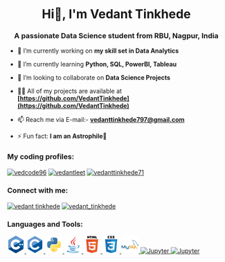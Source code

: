 <h1 align="center">Hi👋, I'm Vedant Tinkhede</h1>
<h3 align="center">A passionate Data Science student from RBU, Nagpur, India</h3>

- 🔭 I’m currently working on **my skill set in Data Analytics**

- 🌱 I’m currently learning **Python, SQL, PowerBI, Tableau**

- 👯 I’m looking to collaborate on **Data Science Projects**

- 👨‍💻 All of my projects are available at **[https://github.com/VedantTinkhede](https://github.com/VedantTinkhede)**

- 📫 Reach me via E-mail:- **vedanttinkhede797@gmail.com**

- ⚡ Fun fact: **I am an Astrophile🔭**
  
<h3 align="left">My coding profiles:</h3>
<p align="left">
<a href="https://www.codechef.com/users/vedcode96" target="blank"><span title = 'CodeChef'><img align="center" src="https://github.com/user-attachments/assets/1756d59c-d38e-4477-82c1-f617c77195d4" alt="vedcode96" height="40" width="40" /></span></a>
<a href="https://www.leetcode.com/vedantleet" target="blank"><span title = 'LeetCode'><img align="center" src="https://raw.githubusercontent.com/rahuldkjain/github-profile-readme-generator/master/src/images/icons/Social/leet-code.svg" alt="vedantleet" height="40" width="40" /></span></a>
<a href="https://www.hackerrank.com/vedanttinkhede71" target="blank"><span title = 'HackerRank'><img align="center" src="https://raw.githubusercontent.com/rahuldkjain/github-profile-readme-generator/master/src/images/icons/Social/hackerrank.svg" alt="vedanttinkhede71" height="40" width="40" /></span></a>
</p>

<h3 align="left">Connect with me:</h3>
<p align="left">
<a href="https://linkedin.com/in/vedant-tinkhede-a50a1228a/" target="blank"><span title = 'LinkedIn'><img align="center" src="https://raw.githubusercontent.com/rahuldkjain/github-profile-readme-generator/master/src/images/icons/Social/linked-in-alt.svg" alt="vedant tinkhede" height="30" width="40" /></span></a>
<a href="https://twitter.com/vedant_tinkhede" target="blank"><span title = 'Twitter'><img align="center" src="https://raw.githubusercontent.com/rahuldkjain/github-profile-readme-generator/master/src/images/icons/Social/twitter.svg" alt="vedant_tinkhede" height="30" width="40" /></span></a>
</p>

<h3 align="left">Languages and Tools:</h3>
<p align="left"> 
<a href="https://www.w3schools.com/cpp/" target="_blank" rel="noreferrer"> <img src="https://raw.githubusercontent.com/devicons/devicon/master/icons/cplusplus/cplusplus-original.svg" alt="cplusplus" width="40" height="40"/> </a> 
<a href="https://www.w3schools.com/c/index.php" target="_blank" rel="noreferrer"> <img src="https://raw.githubusercontent.com/devicons/devicon/master/icons/c/c-original.svg" alt="c" width="40" height="40"/> </a>
<a href="https://www.python.org" target="_blank" rel="noreferrer"> <img src="https://raw.githubusercontent.com/devicons/devicon/master/icons/python/python-original.svg" alt="python" width="40" height="40"/> </a>
<a href="https://docs.oracle.com/javase/tutorial/tutorialLearningPaths.html" target="_blank" rel="noreferrer"> <img src="https://raw.githubusercontent.com/devicons/devicon/master/icons/java/java-original.svg" alt="java" width="40" height="40"/> </a> 
<a href="https://www.w3schools.com/html/default.asp" target="_blank" rel="noreferrer"> <img src="https://raw.githubusercontent.com/devicons/devicon/master/icons/html5/html5-original-wordmark.svg" alt="html5" width="40" height="40"/> </a> 
<a href="https://www.w3schools.com/css/" target="_blank" rel="noreferrer"> <img src="https://raw.githubusercontent.com/devicons/devicon/master/icons/css3/css3-original-wordmark.svg" alt="css3" width="40" height="40"/> </a> 
<a href="https://www.mysql.com/" target="_blank" rel="noreferrer"> <img src="https://raw.githubusercontent.com/devicons/devicon/master/icons/mysql/mysql-original-wordmark.svg" alt="mysql" width="40" height="40"/> 
 </a> 
<a href ="https://jupyter.org/" target="_blank" rel="noreferrer"> <img src = "https://github.com/user-attachments/assets/a7f81f90-f5b0-4e58-a420-9b45d4df5a92" alt="Jupyter" width="40" height="40"/> </a>
<a href ="https://www.microsoft.com/en-us/power-platform/products/power-bi" target="_blank" rel="noreferrer"> <img src = "https://github.com/user-attachments/assets/76d0cd3c-dc9d-4312-9881-079e1701a97e"alt="Jupyter" width="40" height="40"/> </a>

</p>


